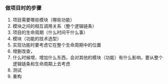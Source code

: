 ### 做项目时的步骤

1. 项目需要哪些模块（哪些功能）
2. 模块之间的相互调用关系（整个逻辑链条）
3. 项目的生命周期（什么时间干什么事）
4. 模块（功能的技术选型）
5. 实现功能时要考虑它在整个生命周期中的位置
6. 增删改查，
7. 什么时候增，增加什么东西，会对其他的模块（功能）有什么影响，要从整个逻辑链条和生命周期上去考虑
8. 测试
9. 重构